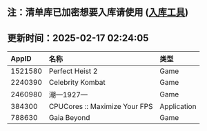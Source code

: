 ## 注：清单库已加密想要入库请使用 ([入库工具](https://github.com/BlankTMing/ManifestAutoUpdate/releases))

## 更新时间：2025-02-17 02:24:05
| AppID | 名称 | 类型  |
| :-------------------- | :----------------------------- | :----------- |
| 1521580 | Perfect Heist 2| Game |
| 2240390 | Celebrity Kombat| Game |
| 2460980 | 潮—1927—| Game |
| 384300 | CPUCores :: Maximize Your FPS| Application |
| 788630 | Gaia Beyond| Game |
